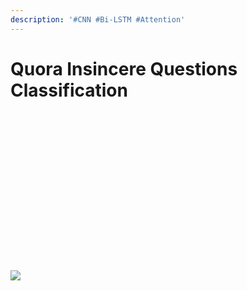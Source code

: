 ```yaml
---
description: '#CNN #Bi-LSTM #Attention'
---
```


# Quora Insincere Questions Classification

<figure><img src="../../../.gitbook/assets/Quora Insincere Questions Classification_페이지_01.jpg" alt=""><figcaption></figcaption></figure>

<figure><img src="../../../.gitbook/assets/Quora Insincere Questions Classification_페이지_02.jpg" alt=""><figcaption></figcaption></figure>

<figure><img src="../../../.gitbook/assets/Quora Insincere Questions Classification_페이지_03.jpg" alt=""><figcaption></figcaption></figure>

<figure><img src="../../../.gitbook/assets/Quora Insincere Questions Classification_페이지_04.jpg" alt=""><figcaption></figcaption></figure>

<figure><img src="../../../.gitbook/assets/Quora Insincere Questions Classification_페이지_05.jpg" alt=""><figcaption></figcaption></figure>

<figure><img src="../../../.gitbook/assets/Quora Insincere Questions Classification_페이지_06.jpg" alt=""><figcaption></figcaption></figure>

<figure><img src="../../../.gitbook/assets/Quora Insincere Questions Classification_페이지_07.jpg" alt=""><figcaption></figcaption></figure>

<figure><img src="../../../.gitbook/assets/Quora Insincere Questions Classification_페이지_08.jpg" alt=""><figcaption></figcaption></figure>

<figure><img src="../../../.gitbook/assets/Quora Insincere Questions Classification_페이지_09.jpg" alt=""><figcaption></figcaption></figure>

<figure><img src="../../../.gitbook/assets/Quora Insincere Questions Classification_페이지_10.jpg" alt=""><figcaption></figcaption></figure>

<figure><img src="../../../.gitbook/assets/Quora Insincere Questions Classification_페이지_11.jpg" alt=""><figcaption></figcaption></figure>

<figure><img src="../../../.gitbook/assets/Quora Insincere Questions Classification_페이지_12.jpg" alt=""><figcaption></figcaption></figure>

<figure><img src="../../../.gitbook/assets/Quora Insincere Questions Classification_페이지_13.jpg" alt=""><figcaption></figcaption></figure>

<figure><img src="../../../.gitbook/assets/Quora Insincere Questions Classification_페이지_14.jpg" alt=""><figcaption></figcaption></figure>

<figure><img src="../../../.gitbook/assets/Quora Insincere Questions Classification_페이지_15.jpg" alt=""><figcaption></figcaption></figure>

<figure><img src="../../../.gitbook/assets/Quora Insincere Questions Classification_페이지_16.jpg" alt=""><figcaption></figcaption></figure>

<figure><img src="../../../.gitbook/assets/Quora Insincere Questions Classification_페이지_17.jpg" alt=""><figcaption></figcaption></figure>

<figure><img src="../../../.gitbook/assets/Quora Insincere Questions Classification_페이지_18.jpg" alt=""><figcaption></figcaption></figure>

![](<../../../.gitbook/assets/Quora Insincere Questions Classification\_페이지\_19.jpg>)
